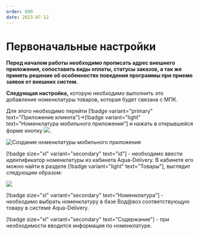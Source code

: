 ```yaml
---
order: 699
date: 2023-07-12
---
```

# Первоначальные настройки

**Перед началом работы необходимо прописать адрес внешнего приложения, сопоставить виды оплаты, статусы заказов, а так же принять решение об особенностях поведения программы при приеме заявок от внешних систем.**


**Следующая настройка,** которую необходимо выполнить это добавление номенклатуры товаров, которая будет связана с МПК.

Для этого необходимо перейти [!badge variant="primary" text="Приложение клиента"]->[!badge variant="light" text="Номенклатура мобильного приложения"] и нажать в открывшейся форме кнопку ![](/images/Создать_пуш.jpg).

![Создание номенклатуры мобильного приложения](/images/Форма_номенклатура_мпк.jpg)

[!badge size="xl" variant="secondary" text="id"] - необходимо ввести идентификатор номенклатуры из кабинета Аqua-Delivery. В кабинете его можно найти в разделе [!badge variant="light" text="Товары"], выглядит следующим образом:

![](/images/Кабинет_делевери.jpg)

[!badge size="xl" variant="secondary" text="Номенклатура"] - необходимо выбрать номенклатуру в базе Вод@воз соответствующую товару в системе Аqua-Delivery.

[!badge size="xl" variant="secondary" text="Содержание"] - при необходимости вводится информация по номенклатуре.

